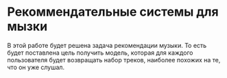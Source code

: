 # Рекоммендательные системы для мызки
В этой работе будет решена задача рекомендации музыки. То есть будет поставлена цель получить модель, которая для каждого пользователя будет возвращать набор треков, наиболее похожих на те, что он уже слушал. 
